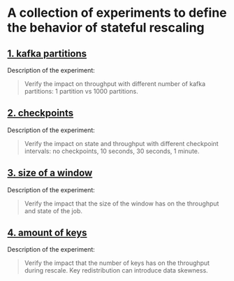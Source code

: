 # A collection of experiments to define the behavior of stateful rescaling


## [1. kafka partitions](kafka_partitions/README.md)

Description of the experiment:

> Verify the impact on throughput with different number of kafka partitions: 1 partition vs 1000 partitions.

## [2. checkpoints](checkpoints/README.md)

Description of the experiment:

> Verify the impact on state and throughput with different checkpoint intervals: no checkpoints, 10 seconds, 30 seconds, 1 minute.

## [3. size of a window](window/README.md)

Description of the experiment:

> Verify the impact that the size of the window has on the throughput and state of the job.

## [4. amount of keys](keys/README.md)

Description of the experiment:

> Verify the impact that the number of keys has on the throughput during rescale. Key redistribution can introduce data skewness.